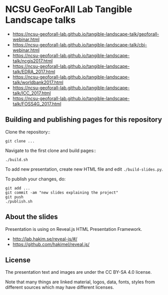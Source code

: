 NCSU GeoForAll Lab Tangible Landscape talks
===========================================

 * https://ncsu-geoforall-lab.github.io/tangible-landscape-talk/geoforall-webinar.html
 * https://ncsu-geoforall-lab.github.io/tangible-landscape-talk/cbi-webinar.html
 * https://ncsu-geoforall-lab.github.io/tangible-landscape-talk/ncgis2017.html
 * https://ncsu-geoforall-lab.github.io/tangible-landscape-talk/EDRA_2017.html
 * https://ncsu-geoforall-lab.github.io/tangible-landscape-talk/worldbank2017.html
 * https://ncsu-geoforall-lab.github.io/tangible-landscape-talk/ICC_2017.html
 * https://ncsu-geoforall-lab.github.io/tangible-landscape-talk/FOSS4G_2017.html

Building and publishing pages for this repository
-------------------------------------------------

Clone the repository::

    git clone ...

Navigate to the first clone and build pages::

    ./build.sh

To add new presentation, create new HTML file and edit `./build-slides.py`.

To publish your changes, do:

    git add ...
    git commit -am "new slides explaining the project"
    git push
    ./publish.sh

About the slides
----------------

Presentation is using on Reveal.js HTML Presentation Framework.

 * http://lab.hakim.se/reveal-js/#/
 * https://github.com/hakimel/reveal.js/

License
-------

The presentation text and images are under the CC BY-SA 4.0 license.

Note that many things are linked material, logos, data, fonts, styles
from different sources which may have different licenses.
